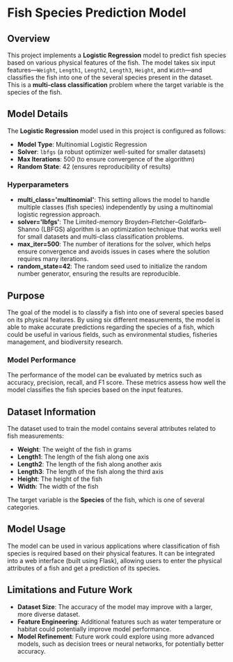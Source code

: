 # Fish Species Prediction Model

## Overview

This project implements a **Logistic Regression** model to predict fish species based on various physical features of the fish. The model takes six input features—`Weight`, `Length1`, `Length2`, `Length3`, `Height`, and `Width`—and classifies the fish into one of the several species present in the dataset. This is a **multi-class classification** problem where the target variable is the species of the fish.

## Model Details

The **Logistic Regression** model used in this project is configured as follows:

- **Model Type**: Multinomial Logistic Regression
- **Solver**: `lbfgs` (a robust optimizer well-suited for smaller datasets)
- **Max Iterations**: 500 (to ensure convergence of the algorithm)
- **Random State**: 42 (ensures reproducibility of results)

### Hyperparameters
- **multi_class='multinomial'**: This setting allows the model to handle multiple classes (fish species) independently by using a multinomial logistic regression approach.
- **solver='lbfgs'**: The Limited-memory Broyden–Fletcher–Goldfarb–Shanno (LBFGS) algorithm is an optimization technique that works well for small datasets and multi-class classification problems.
- **max_iter=500**: The number of iterations for the solver, which helps ensure convergence and avoids issues in cases where the solution requires many iterations.
- **random_state=42**: The random seed used to initialize the random number generator, ensuring the results are reproducible.

## Purpose

The goal of the model is to classify a fish into one of several species based on its physical features. By using six different measurements, the model is able to make accurate predictions regarding the species of a fish, which could be useful in various fields, such as environmental studies, fisheries management, and biodiversity research.

### Model Performance

The performance of the model can be evaluated by metrics such as accuracy, precision, recall, and F1 score. These metrics assess how well the model classifies the fish species based on the input features.

## Dataset Information

The dataset used to train the model contains several attributes related to fish measurements:

- **Weight**: The weight of the fish in grams
- **Length1**: The length of the fish along one axis
- **Length2**: The length of the fish along another axis
- **Length3**: The length of the fish along the third axis
- **Height**: The height of the fish
- **Width**: The width of the fish

The target variable is the **Species** of the fish, which is one of several categories.

## Model Usage

The model can be used in various applications where classification of fish species is required based on their physical features. It can be integrated into a web interface (built using Flask), allowing users to enter the physical attributes of a fish and get a prediction of its species.

## Limitations and Future Work

- **Dataset Size**: The accuracy of the model may improve with a larger, more diverse dataset.
- **Feature Engineering**: Additional features such as water temperature or habitat could potentially improve model performance.
- **Model Refinement**: Future work could explore using more advanced models, such as decision trees or neural networks, for potentially better accuracy.



